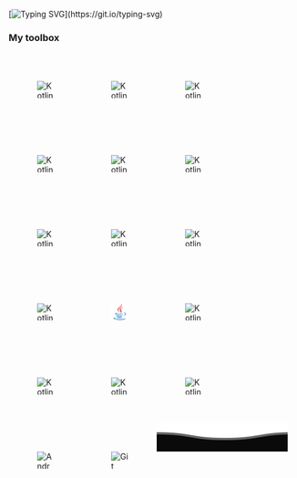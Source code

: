 
[![Typing SVG](https://readme-typing-svg.herokuapp.com?color=%2336BCF7&center=true&vCenter=true&width=600&lines=Hi+there+👋,+I+am+Guo+Yang.;+Welcome+to+My+Profile!)](https://git.io/typing-svg)

### My toolbox
<div>
  <img align="left" height="30" width="30" style="margin: 50px;" src="https://cdn.simpleicons.org/Linux" alt="Kotlin" />
  <img align="left" height="30" width="30" style="margin: 50px;"  src="https://cdn.simpleicons.org/ubuntu" alt="Kotlin" />
  <img align="left" height="30" width="30" style="margin: 50px;"  src="https://cdn.simpleicons.org/Windows" alt="Kotlin" />
  <img align="left" height="30" width="30" style="margin: 50px;"  src="https://cdn.simpleicons.org/apple" alt="Kotlin" />
  <img align="left" height="30" width="30" style="margin: 50px;" src="https://cdn.simpleicons.org/c" alt="Kotlin" />
  <img align="left" height="30" width="30" style="margin: 50px;" src="https://cdn.simpleicons.org/powershell" alt="Kotlin" />
  <img align="left" height="30" width="30" style="margin: 50px;" src="https://cdn.simpleicons.org/python" alt="Kotlin" />
  <img align="left" height="30" width="30" style="margin: 50px;" src="https://cdn.simpleicons.org/tensorflow" alt="Kotlin" />
  <img align="left" height="30" width="30" style="margin: 50px;" src="https://cdn.simpleicons.org/pytorch" alt="Kotlin" />
  <img align="left" height="30" width="30" style="margin: 50px;" src="https://cdn.simpleicons.org/pandas" alt="Kotlin" />
  <img align="left" height="30" width="30" style="margin: 50px;" src="https://raw.githubusercontent.com/devicons/devicon/master/icons/java/java-original.svg" alt="Java" />
  <img align="left" height="30" width="30" style="margin: 50px;" src="https://cdn.simpleicons.org/mysql" alt="Kotlin" />
  <img align="left" height="30" width="30" style="margin: 50px;" src="https://cdn.simpleicons.org/redis" alt="Kotlin" />
  <img align="left" height="30" width="30" style="margin: 50px;" src="https://cdn.simpleicons.org/javascript" alt="Kotlin" />
  <img align="left" height="30" width="30" style="margin: 50px;" src="https://cdn.simpleicons.org/react" alt="Kotlin" />



  <img align="left" height="30" width="30" style="margin: 50px;" src="https://cdn.simpleicons.org/Go" alt="Android" />
  <img align="left" height="30" width="30" style="margin: 50px;" src="https://cdn.simpleicons.org/Git" alt="Git" />
  <br/><br/><br/>
</div>


![](assets/Bottom_down.svg)

<!--
**guo602/guo602** is a ✨ _special_ ✨ repository because its `README.md` (this file) appears on your GitHub profile.

Here are some ideas to get you started:

- 🔭 I’m currently working on ...
- 🌱 I’m currently learning ...
- 👯 I’m looking to collaborate on ...
- 🤔 I’m looking for help with ...
- 💬 Ask me about ...
- 📫 How to reach me: ...
- 😄 Pronouns: ...
- ⚡ Fun fact: ...
-->
